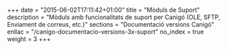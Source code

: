 +++
date        = "2015-06-02T17:11:42+01:00"
title       = "Mòduls de Suport"
description = "Mòduls amb funcionalitats de suport per Canigó (OLE, SFTP, Enviament de correus, etc.)"
sections    = "Documentació versions Canigó"
enllac		= "/canigo-documentacio-versions-3x-suport"
no_index 	= true
weight 		= 3
+++
